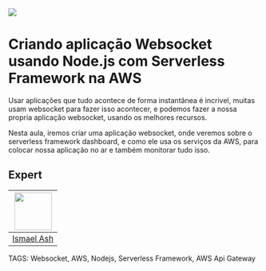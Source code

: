 
<img src="https://storage.googleapis.com/golden-wind/experts-club/capa-github.svg" />

# Criando aplicação Websocket usando Node.js com Serverless Framework na AWS

Usar aplicações que tudo acontece de forma instantânea é incrivel, muitas usam websocket para fazer isso acontecer, e podemos fazer a nossa propria aplicação websocket, usando os melhores recursos.

Nesta aula, iremos criar uma aplicação websocket, onde veremos sobre o serverless framework dashboard, e como ele usa os serviços da AWS, para colocar nossa aplicação no ar e também monitorar tudo isso.

## Expert

| [<img src="https://avatars.githubusercontent.com/u/19227867?v=4" width="75px;"/>](https://github.com/ismaelash) |
| :----------------------------------------------------------------------------------------------------------------------------------------------------------------------: |
|                                                             [Ismael Ash](https://github.com/ismaelash)                                                             |

TAGS: Websocket, AWS, Nodejs, Serverless Framework, AWS Api Gateway
